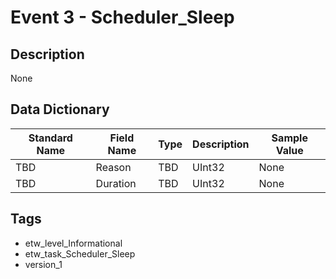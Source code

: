 # Event 3 - Scheduler_Sleep

## Description
None

## Data Dictionary
|Standard Name|Field Name|Type|Description|Sample Value|
|---|---|---|---|---|
|TBD|Reason|TBD|UInt32|None|None|
|TBD|Duration|TBD|UInt32|None|None|

## Tags
* etw_level_Informational
* etw_task_Scheduler_Sleep
* version_1